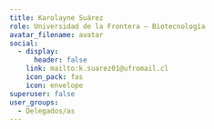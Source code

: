 ```yaml
---
title: Karolayne Suárez
role: Universidad de la Frontera — Biotecnología
avatar_filename: avatar
social:
  - display:
      header: false
    link: mailto:k.suarez01@ufromail.cl
    icon_pack: fas
    icon: envelope
superuser: false
user_groups:
  - Delegados/as
---
```

